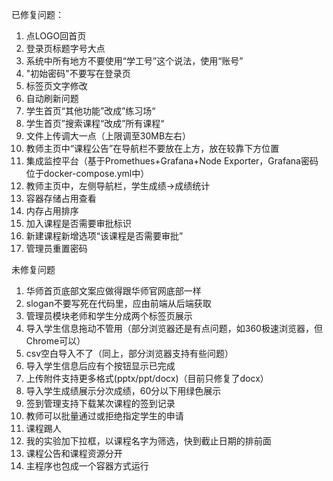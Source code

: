 已修复问题：
1. 点LOGO回首页
2. 登录页标题字号大点
3. 系统中所有地方不要使用“学工号”这个说法，使用“账号”
4. "初始密码"不要写在登录页
5. 标签页文字修改
6. 自动刷新问题
7. 学生首页“其他功能”改成”练习场“
8. 学生首页”搜索课程“改成”所有课程“
9. 文件上传调大一点（上限调至30MB左右）
10. 教师主页中“课程公告”在导航栏不要放在上方，放在较靠下方位置
11. 集成监控平台（基于Promethues+Grafana+Node Exporter，Grafana密码位于docker-compose.yml中）
12. 教师主页中，左侧导航栏，学生成绩->成绩统计
13. 容器存储占用查看
14. 内存占用排序
15. 加入课程是否需要审批标识
16. 新建课程新增选项“该课程是否需要审批”
17. 管理员重置密码

未修复问题
1. 华师首页底部文案应做得跟华师官网底部一样
2. slogan不要写死在代码里，应由前端从后端获取
3. 管理员模块老师和学生分成两个标签页展示
4. 导入学生信息拖动不管用（部分浏览器还是有点问题，如360极速浏览器，但Chrome可以）
5. csv空白导入不了（同上，部分浏览器支持有些问题）
6. 导入学生信息后应有个按钮显示已完成
7. 上传附件支持更多格式(pptx/ppt/docx)（目前只修复了docx）
8. 导入学生成绩展示分次成绩，60分以下用绿色展示
9. 签到管理支持下载某次课程的签到记录
10. 教师可以批量通过或拒绝指定学生的申请
11. 课程踢人
12. 我的实验加下拉框，以课程名字为筛选，快到截止日期的排前面
14. 课程公告和课程资源分开
15. 主程序也包成一个容器方式运行